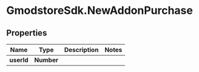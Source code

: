 # GmodstoreSdk.NewAddonPurchase

## Properties

Name | Type | Description | Notes
------------ | ------------- | ------------- | -------------
**userId** | **Number** |  | 



